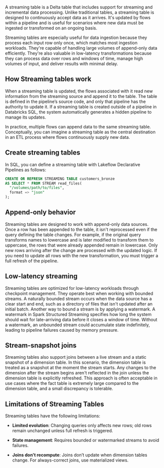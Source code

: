 A streaming table is a Delta table that includes support for streaming and incremental data processing. Unlike traditional tables, a streaming table is designed to continuously accept data as it arrives. It's updated by flows within a pipeline and is useful for scenarios where new data must be ingested or transformed on an ongoing basis.

Streaming tables are especially useful for data ingestion because they process each input row only once, which matches most ingestion workloads. They're capable of handling large volumes of append-only data efficiently. They're also valuable in low-latency transformations because they can process data over rows and windows of time, manage high volumes of input, and deliver results with minimal delay.

## How Streaming tables work

When a streaming table is updated, the flows associated with it read new information from the streaming source and append it to the table. The table is defined in the pipeline’s source code, and only that pipeline has the authority to update it. If a streaming table is created outside of a pipeline in Databricks SQL, the system automatically generates a hidden pipeline to manage its updates.

In practice, multiple flows can append data to the same streaming table. Conceptually, you can imagine a streaming table as the central destination in an ETL process where flows continuously supply new data.

## Create streaming tables

In SQL, you can define a streaming table with Lakeflow Declarative Pipelines as follows:

```sql
CREATE OR REFRESH STREAMING TABLE customers_bronze
AS SELECT * FROM STREAM read_files(
  "/volumes/path/to/files",
  format => "json"
);
```

## Append-only behavior

Streaming tables are designed to work with append-only data sources. Once a row has been appended to the table, it isn't reprocessed even if the query defining the table changes. For example, if the original query transforms names to lowercase and is later modified to transform them to uppercase, the rows that were already appended remain in lowercase. Only new rows arriving after the change are processed with the updated logic. If you need to update all rows with the new transformation, you must trigger a full refresh of the pipeline.

## Low-latency streaming

Streaming tables are optimized for low-latency workloads through checkpoint management. They operate best when working with bounded streams. A naturally bounded stream occurs when the data source has a clear start and end, such as a directory of files that isn't updated after an initial batch. Another way to bound a stream is by applying a watermark. A watermark in Spark Structured Streaming specifies how long the system should wait for late-arriving data before it closes a window of time. Without a watermark, an unbounded stream could accumulate state indefinitely, leading to pipeline failures caused by memory pressure.

## Stream-snapshot joins

Streaming tables also support joins between a live stream and a static snapshot of a dimension table. In this scenario, the dimension table is treated as a snapshot at the moment the stream starts. Any changes to the dimension after the stream begins aren't reflected in the join unless the dimension table is explicitly refreshed. This approach is often acceptable in use cases where the fact table is extremely large compared to the dimension table, and a small discrepancy is tolerable.

## Limitations of Streaming Tables

Streaming tables have the following limitations:

- **Limited evolution**: Changing queries only affects new rows; old rows remain unchanged unless full refresh is triggered.

- **State management**: Requires bounded or watermarked streams to avoid failures.

- **Joins don't recompute**: Joins don’t update when dimension tables change. For always-correct joins, use materialized views.